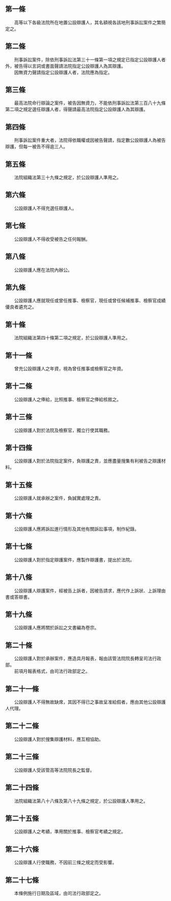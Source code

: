 第一條 
-------
　　高等以下各級法院所在地置公設辯護人，其名額視各該地刑事訴訟案件之繁簡定之。  


第二條 
-------
　　刑事訴訟案件，除依刑事訴訟法第三十一條第一項之規定已指定公設辯護人者外，被告得以言詞或書面聲請法院指定公設辯護人為其辯護。  
　　因無資力聲請指定公設辯護人者，法院應為指定。  


第三條 
-------
　　最高法院命行辯論之案件，被告因無資力，不能依刑事訴訟法第三百八十九條第二項之規定選任辯護人者，得聲請最高法院指定公設辯護人為其辯護。  


第四條 
-------
　　刑事訴訟案件重大者，法院得依職權或因被告聲請，指定數公設辯護人為被告辯護，但每一被告不得逾三人。  


第五條 
-------
　　法院組織法第三十九條之規定，於公設辯護人準用之。  


第六條 
-------
　　公設辯護人不得充選任辯護人。  


第七條 
-------
　　公設辯護人不得收受被告之任何報酬。  


第八條 
-------
　　公設辯護人應在法院內辦公。  


第九條 
-------
　　公設辯護人應就現任或曾任推事、檢察官，現任或曾任候補推事、檢察官成績優良者遴充之。  


第十條 
-------
　　法院組織法第四十條第二項之規定，於公設辯護人準用之。  


第十一條 
---------
　　曾充公設辯護人之年資，視為曾任推事或檢察官之年資。  


第十二條 
---------
　　公設辯護人之俸給，比照推事、檢察官之俸給核敘之。  


第十三條 
---------
　　公設辯護人對於法院及檢察官，獨立行使其職務。  


第十四條 
---------
　　公設辯護人對於法院指定案件，負辯護之責，並應盡量搜集有利被告之辯護材料。  


第十五條 
---------
　　公設辯護人就承辦之案件，負誠實處理之責。  


第十六條 
---------
　　公設辯護人應將訴訟進行情形及其他有關訴訟事項，制作紀錄。  


第十七條 
---------
　　公設辯護人對於指定辯護案件，應製作辯護書，提出於法院。  


第十八條 
---------
　　公設辯護人辯護案件，經被告上訴者，因被告請求，應代作上訴狀、上訴理由書或答辯書。  


第十九條 
---------
　　公設辯護人應將關於訴訟之文書編為卷宗。  


第二十條 
---------
　　公設辯護人對於承辦案件，應造具月報表，報由該管法院院長轉呈司法行政部。  
　　前項月報表格式，由司法行政部定之。  


第二十一條 
-----------
　　公設辯護人不得無故缺席，其因不得已之事故呈准給假者，應由其他公設辯護人代理。  


第二十二條 
-----------
　　公設辯護人對於搜集辯護材料，應互相協助。  


第二十三條 
-----------
　　公設辯護人受該管高等法院院長之監督。  


第二十四條 
-----------
　　法院組織法第八十八條及第八十九條之規定，於公設辯護人準用之。  


第二十五條 
-----------
　　公設辯護人之考績，準用關於推事、檢察官考績之規定。  


第二十六條 
-----------
　　公設辯護人行使職務，不因前三條之規定而受影響。  


第二十七條 
-----------
　　本條例施行日期及區域，由司法行政部定之。